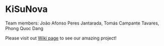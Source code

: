 # KiSuNova

Team members: João Afonso Peres Jantarada, Tomás Campante Tavares, Phong Quoc Dang

Please visit out [Wiki page](https://github.com/IReNA-NucAstro-QuestionsTools/KiSuNova/wiki) to see our amazing project!
